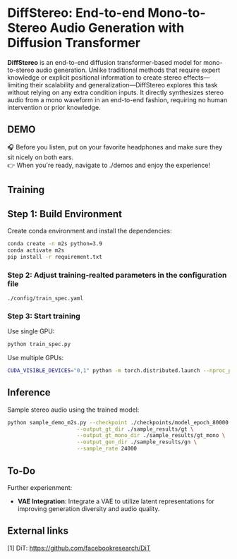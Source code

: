 # DiffStereo: End-to-end Mono-to-Stereo Audio Generation with Diffusion Transformer
**DiffStereo** is an end-to-end diffusion transformer-based model for mono-to-stereo audio generation. Unlike traditional methods that require expert knowledge or explicit positional information to create stereo effects—limiting their scalability and generalization—DiffStereo explores this task without relying on any extra condition inputs. It directly synthesizes stereo audio from a mono waveform in an end-to-end fashion, requiring no human intervention or prior knowledge.

## DEMO 
🎧 Before you listen, put on your favorite headphones and make sure they sit nicely on both ears.<br>
👉 When you're ready, navigate to ./demos and enjoy the experience!


## Training 

## Step 1: Build Environment

Create conda environment and install the dependencies:

```bash
conda create -n m2s python=3.9
conda activate m2s
pip install -r requirement.txt
```

### Step 2: Adjust training-realted parameters in the configuration file
```
./config/train_spec.yaml
```

### Step 3: Start training
Use single GPU:
```bash
python train_spec.py
```
Use multiple GPUs:
```bash
CUDA_VISIBLE_DEVICES="0,1" python -m torch.distributed.launch --nproc_per_node 2 --master_port=29602 train_spec_ddp.py
```

## Inference

Sample stereo audio using the trained model:

```bash
python sample_demo_m2s.py --checkpoint ./checkpoints/model_epoch_80000.pt \
                      --output_gt_dir ./sample_results/gt \
                      --output_gt_mono_dir ./sample_results/gt_mono \
                      --output_gen_dir ./sample_results/gn \
                      --sample_rate 24000
```


## To-Do
Further experienment:
- **VAE Integration**: Integrate a VAE to utilize latent representations for improving generation diversity and audio quality.


## External links
[1] DiT: https://github.com/facebookresearch/DiT



